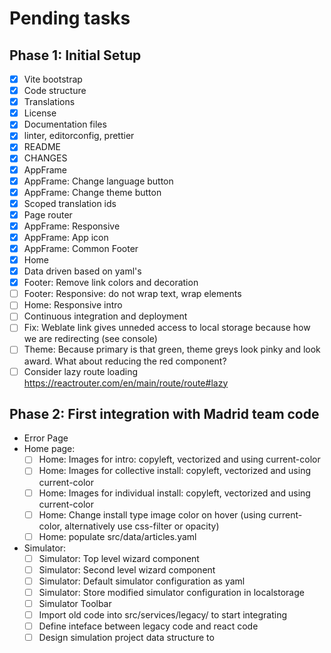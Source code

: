 # Pending tasks

## Phase 1: Initial Setup

- [x] Vite bootstrap
- [x] Code structure
- [x] Translations
- [x] License
- [x] Documentation files
- [x] linter, editorconfig, prettier
- [x] README
- [x] CHANGES
- [x] AppFrame
- [x] AppFrame: Change language button
- [x] AppFrame: Change theme button
- [x] Scoped translation ids
- [x] Page router
- [x] AppFrame: Responsive
- [x] AppFrame: App icon
- [x] AppFrame: Common Footer
- [x] Home
- [x] Data driven based on yaml's
- [x] Footer: Remove link colors and decoration
- [ ] Footer: Responsive: do not wrap text, wrap elements
- [ ] Home: Responsive intro
- [ ] Continuous integration and deployment
- [ ] Fix: Weblate link gives unneded access to local storage because how we are redirecting (see console)
- [ ] Theme: Because primary is that green, theme greys look pinky and look award. What about reducing the red component?
- [ ] Consider lazy route loading https://reactrouter.com/en/main/route/route#lazy

## Phase 2: First integration with Madrid team code

- Error Page
- Home page:
    - [ ] Home: Images for intro: copyleft, vectorized and using current-color
    - [ ] Home: Images for collective install: copyleft, vectorized and using current-color
    - [ ] Home: Images for individual install: copyleft, vectorized and using current-color
    - [ ] Home: Change install type image color on hover (using current-color, alternatively use css-filter or opacity)
    - [ ] Home: populate src/data/articles.yaml
- Simulator:
    - [ ] Simulator: Top level wizard component
    - [ ] Simulator: Second level wizard component
    - [ ] Simulator: Default simulator configuration as yaml
    - [ ] Simulator: Store modified simulator configuration in localstorage
    - [ ] Simulator Toolbar
    - [ ] Import old code into src/services/legacy/ to start integrating
    - [ ] Define inteface between legacy code and react code
    - [ ] Design simulation project data structure to 
